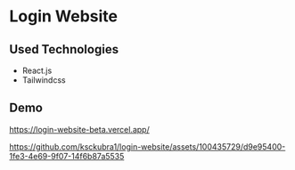 # Login Website

## Used Technologies

- React.js
- Tailwindcss

## Demo

https://login-website-beta.vercel.app/



https://github.com/ksckubra1/login-website/assets/100435729/d9e95400-1fe3-4e69-9f07-14f6b87a5535


